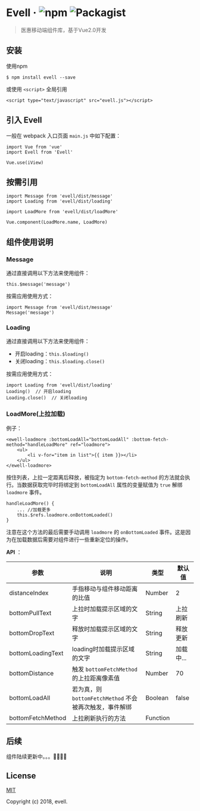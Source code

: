 # Evell &middot; ![npm](https://img.shields.io/badge/npm-v1.0.8-brightgreen.svg)  ![Packagist](https://img.shields.io/packagist/l/doctrine/orm.svg)
> 医惠移动端组件库，基于Vue2.0开发


## 安装
使用npm

```
$ npm install evell --save
```
或使用 `<script>` 全局引用


```
<script type="text/javascript" src="evell.js"></script>
```

## 引入 Evell
一般在 webpack 入口页面 `main.js` 中如下配置：

```
import Vue from 'vue'
import Evell from 'Evell'

Vue.use(iView)
```

## 按需引用

```
import Message from 'evell/dist/message'
import Loading from 'evell/dist/loading'

import LoadMore from 'evell/dist/loadMore'

Vue.component(LoadMore.name, LoadMore)
```

## 组件使用说明

### Message
通过直接调用以下方法来使用组件：

`this.$message('message')`

按需应用使用方式：

```
import Message from 'evell/dist/message'
Message('message')
```

### Loading

通过直接调用以下方法来使用组件：

- 开启loading：`this.$loading()`
- 关闭loading：`this.$loading.close()`

按需应用使用方式：

```
import Loading from 'evell/dist/loading'
Loading()  // 开启loading
Loading.close()  // 关闭loading
```

### LoadMore(上拉加载)

例子：

```
<ewell-loadmore :bottomLoadAll="bottomLoadAll" :bottom-fetch-method="handleLoadMore" ref="loadmore">
	<ul>
  		<li v-for="item in list">{{ item }}></li>
  	</ul>
</ewell-loadmore>
```
按住列表，上拉一定距离后释放，被指定为 `bottom-fetch-method` 的方法就会执行。当数据获取完毕时将绑定到 `bottomLoadAll` 属性的变量赋值为 `true` 解绑 `loadmore` 事件。

```
handleLoadMore() {
	... //加载更多
	this.$refs.loadmore.onBottomLoaded()
}
```
注意在这个方法的最后需要手动调用 `loadmore` 的 `onBottomLoaded` 事件。这是因为在加载数据后需要对组件进行一些重新定位的操作。

**API** ： 


| 参数 | 说明 | 类型 | 默认值 |
| ------------- | ------------- | -------- | ------ |
| distanceIndex | 手指移动与组件移动距离的比值 | Number| 2 |
| bottomPullText |  上拉时加载提示区域的文字 | String | 上拉刷新 |
| bottomDropText | 释放时加载提示区域的文字 | String | 释放更新 |
| bottomLoadingText | loading时加载提示区域的文字 | String | 加载中... |
| bottomDistance | 触发 `bottomFetchMethod` 的上拉距离像素值 | Number | 70 |
| bottomLoadAll | 若为真，则 `bottomFetchMethod` 不会被再次触发，事件解绑 | Boolean | false |
| bottomFetchMethod | 上拉刷新执行的方法 | Function |  |


## 后续

组件陆续更新中。。。👨‍💻👩‍💻

## License

[MIT](https://opensource.org/licenses/MIT)

 Copyright (c) 2018, evell.




